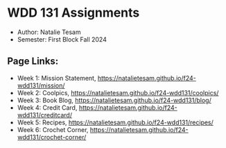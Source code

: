# WDD 131 Assignments

- Author: Natalie Tesam
- Semester: First Block Fall 2024

## Page Links: 

- Week 1: Mission Statement, https://natalietesam.github.io/f24-wdd131/mission/ 
- Week 2: Coolpics, https://natalietesam.github.io/f24-wdd131/coolpics/ 
- Week 3: Book Blog, https://natalietesam.github.io/f24-wdd131/blog/ 
- Week 4: Credit Card, https://natalietesam.github.io/f24-wdd131/creditcard/ 
- Week 5: Recipes, https://natalietesam.github.io/f24-wdd131/recipes/
- Week 6: Crochet Corner, https://natalietesam.github.io/f24-wdd131/crochet-corner/